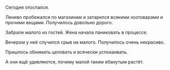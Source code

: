 Сегодня отоспался.

Лениво пробежался по магазинам и затарился всякими хозтоварами и прочими вещами. Получилось довольно дорого.

Забрали малого из гостей. Жена начала паниковать в процессе.

Вечером у неё случился срыв на малого. Получилось очень некрасиво.

Пришлось обнимать целовать и всячески успокаивать.

А они ещё удивляются, почему малой таким ебанутым растёт.